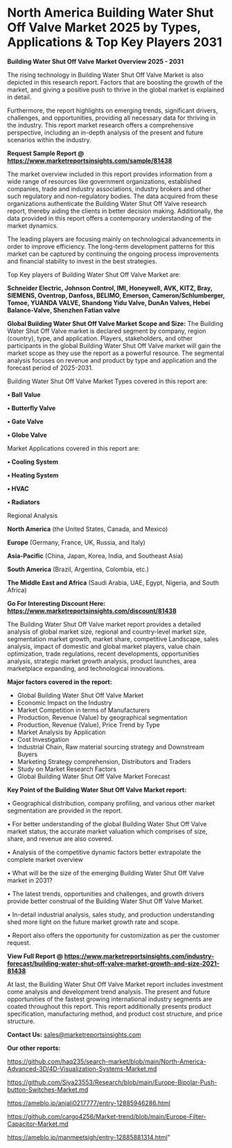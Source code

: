 # North America Building Water Shut Off Valve Market 2025 by Types, Applications & Top Key Players 2031

<Strong> Building Water Shut Off Valve Market Overview 2025 - 2031</strong>

The rising technology in Building Water Shut Off Valve Market is also depicted in this research report. Factors that are boosting the growth of the market, and giving a positive push to thrive in the global market is explained in detail.

Furthermore, the report highlights on emerging trends, significant drivers, challenges, and opportunities, providing all necessary data for thriving in the industry. This report market research offers a comprehensive perspective, including an in-depth analysis of the present and future scenarios within the industry.

<strong>Request Sample Report @ <a href=https://www.marketreportsinsights.com/sample/81438>https://www.marketreportsinsights.com/sample/81438</a></strong>

The market overview included in this report provides information from a wide range of resources like government organizations, established companies, trade and industry associations, industry brokers and other such regulatory and non-regulatory bodies. The data acquired from these organizations authenticate the Building Water Shut Off Valve research report, thereby aiding the clients in better decision making. Additionally, the data provided in this report offers a contemporary understanding of the market dynamics.

The leading players are focusing mainly on technological advancements in order to improve efficiency. The long-term development patterns for this market can be captured by continuing the ongoing process improvements and financial stability to invest in the best strategies.

Top Key players of Building Water Shut Off Valve Market are:

<strong>Schneider Electric, Johnson Control, IMI, Honeywell, AVK, KITZ, Bray, SIEMENS, Oventrop, Danfoss, BELIMO, Emerson, Cameron/Schlumberger, Tomoe, YUANDA VALVE, Shandong Yidu Valve, DunAn Valves, Hebei Balance-Valve, Shenzhen Fatian valve</strong>

<strong><b>Global Building Water Shut Off Valve Market Scope and Size:</b></strong>
The Building Water Shut Off Valve market is declared segment by company, region (country), type, and application. Players, stakeholders, and other participants in the global Building Water Shut Off Valve market will gain the market scope as they use the report as a powerful resource. The segmental analysis focuses on revenue and product by type and application and the forecast period of 2025-2031.

Building Water Shut Off Valve Market Types covered in this report are:

<strong>• Ball Value

• Butterfly Valve

• Gate Valve

• Globe Valve</strong>

Market Applications covered in this report are:

<strong>• Cooling System

• Heating System

• HVAC

• Radiators</strong> 

Regional Analysis

<strong>North America</strong> (the United States, Canada, and Mexico)

<strong>Europe</strong> (Germany, France, UK, Russia, and Italy)

<strong>Asia-Pacific</strong> (China, Japan, Korea, India, and Southeast Asia)

<strong>South America</strong> (Brazil, Argentina, Colombia, etc.)

<strong>The Middle East and Africa</strong> (Saudi Arabia, UAE, Egypt, Nigeria, and South Africa)

<strong>Go For Interesting Discount Here: <a href=https://www.marketreportsinsights.com/discount/81438>https://www.marketreportsinsights.com/discount/81438</a></strong>

The Building Water Shut Off Valve market report provides a detailed analysis of global market size, regional and country-level market size, segmentation market growth, market share, competitive Landscape, sales analysis, impact of domestic and global market players, value chain optimization, trade regulations, recent developments, opportunities analysis, strategic market growth analysis, product launches, area marketplace expanding, and technological innovations.

<strong><b>Major factors covered in the report:</b></strong>
<ul>
  <li>Global Building Water Shut Off Valve Market </li>
  <li>Economic Impact on the Industry</li>
  <li>Market Competition in terms of Manufacturers</li>
  <li>Production, Revenue (Value) by geographical segmentation</li>
  <li>Production, Revenue (Value), Price Trend by Type</li>
  <li>Market Analysis by Application</li>
  <li>Cost Investigation</li>
  <li>Industrial Chain, Raw material sourcing strategy and Downstream Buyers</li>
  <li>Marketing Strategy comprehension, Distributors and Traders</li>
  <li>Study on Market Research Factors</li>
  <li>Global Building Water Shut Off Valve Market Forecast</li>
</ul>

<strong><b>Key Point of the Building Water Shut Off Valve Market report:</b></strong>

• Geographical distribution, company profiling, and various other market segmentation are provided in the report.

• For better understanding of the global Building Water Shut Off Valve market status, the accurate market valuation which comprises of size, share, and revenue are also covered.

• Analysis of the competitive dynamic factors better extrapolate the complete market overview

• What will be the size of the emerging Building Water Shut Off Valve market in 2031?

• The latest trends, opportunities and challenges, and growth drivers provide better construal of the Building Water Shut Off Valve Market.

• In-detail industrial analysis, sales study, and production understanding shed more light on the future market growth rate and scope.

• Report also offers the opportunity for customization as per the customer request.

<strong><b>View Full Report @ <a href=https://www.marketreportsinsights.com/industry-forecast/building-water-shut-off-valve-market-growth-and-size-2021-81438>https://www.marketreportsinsights.com/industry-forecast/building-water-shut-off-valve-market-growth-and-size-2021-81438</a></b></strong>


At last, the Building Water Shut Off Valve Market report includes investment come analysis and development trend analysis. The present and future opportunities of the fastest growing international industry segments are coated throughout this report. This report additionally presents product specification, manufacturing method, and product cost structure, and price structure.

<strong>Contact Us:</strong>
sales@marketreportsinsights.com

<strong>Our other reports:</strong>

<a href=https://github.com/haq235/search-market/blob/main/North-America-Advanced-3D/4D-Visualization-Systems-Market.md>https://github.com/haq235/search-market/blob/main/North-America-Advanced-3D/4D-Visualization-Systems-Market.md</a>

<a href=https://github.com/Siya23553/Research/blob/main/Europe-Bipolar-Push-button-Switches-Market.md>https://github.com/Siya23553/Research/blob/main/Europe-Bipolar-Push-button-Switches-Market.md</a>

<a href=https://ameblo.jp/anjali0217777/entry-12885946286.html>https://ameblo.jp/anjali0217777/entry-12885946286.html</a>

<a href=https://github.com/cargo4256/Market-trend/blob/main/Europe-Filter-Capacitor-Market.md>https://github.com/cargo4256/Market-trend/blob/main/Europe-Filter-Capacitor-Market.md</a>

<a href=https://ameblo.jp/manmeetsigh/entry-12885881314.html>https://ameblo.jp/manmeetsigh/entry-12885881314.html</a>"
